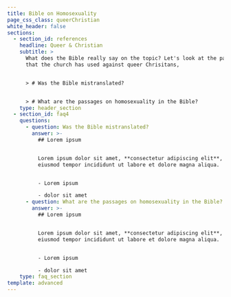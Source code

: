 ```yaml
---
title: Bible on Homosexuality
page_css_class: queerChristian
white_header: false
sections:
  - section_id: references
    headline: Queer & Christian
    subtitle: >
      What does the Bible really say on the topic? Let's look at the passages
      that the church has used against queer Chrisitans,


      > # Was the Bible mistranslated?


      > # What are the passages on homosexuality in the Bible?
    type: header_section
  - section_id: faq4
    questions:
      - question: Was the Bible mistranslated?
        answer: >-
          ## Lorem ipsum


          Lorem ipsum dolor sit amet, **consectetur adipiscing elit**, sed do
          eiusmod tempor incididunt ut labore et dolore magna aliqua.


          - Lorem ipsum

          - dolor sit amet
      - question: What are the passages on homosexuality in the Bible?
        answer: >-
          ## Lorem ipsum


          Lorem ipsum dolor sit amet, **consectetur adipiscing elit**, sed do
          eiusmod tempor incididunt ut labore et dolore magna aliqua.


          - Lorem ipsum

          - dolor sit amet
    type: faq_section
template: advanced
---
```

